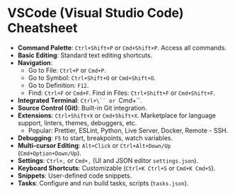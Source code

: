 # VSCode (Visual Studio Code) Cheatsheet

*   **Command Palette**: `Ctrl+Shift+P` or `Cmd+Shift+P`. Access all commands.
*   **Basic Editing**: Standard text editing shortcuts.
*   **Navigation**:
    *   Go to File: `Ctrl+P` or `Cmd+P`.
    *   Go to Symbol: `Ctrl+Shift+O` or `Cmd+Shift+O`.
    *   Go to Definition: `F12`.
    *   Find: `Ctrl+F` or `Cmd+F`. Find in Files: `Ctrl+Shift+F` or `Cmd+Shift+F`.
*   **Integrated Terminal**: `Ctrl+\`` or `Cmd+\``.
*   **Source Control (Git)**: Built-in Git integration.
*   **Extensions**: `Ctrl+Shift+X` or `Cmd+Shift+X`. Marketplace for language support, linters, themes, debuggers, etc.
    *   Popular: Prettier, ESLint, Python, Live Server, Docker, Remote - SSH.
*   **Debugging**: `F5` to start, breakpoints, watch variables.
*   **Multi-cursor Editing**: `Alt+Click` or `Ctrl+Alt+Down/Up` (`Cmd+Option+Down/Up`).
*   **Settings**: `Ctrl+,` or `Cmd+,` (UI and JSON editor `settings.json`).
*   **Keyboard Shortcuts**: Customizable (`Ctrl+K Ctrl+S` or `Cmd+K Cmd+S`).
*   **Snippets**: User-defined code snippets.
*   **Tasks**: Configure and run build tasks, scripts (`tasks.json`).
